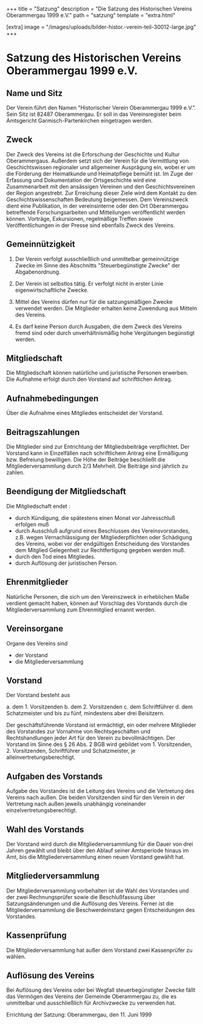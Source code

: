 +++
title = "Satzung"
description = "Die Satzung des Historischen Vereins Oberammergau 1999 e.V."
path = "satzung"
template = "extra.html"

[extra]
image = "/images/uploads/bilder-histor.-verein-teil-30012-large.jpg"
+++
# Satzung des Historischen Vereins Oberammergau 1999 e.V.

## Name und Sitz

Der Verein führt den Namen "Historischer Verein Oberammergau 1999 e.V.". Sein Sitz ist 82487 Oberammergau. Er soll in das Vereinsregister beim Amtsgericht Garmisch-Partenkirchen eingetragen werden.

## Zweck

Der Zweck des Vereins ist die Erforschung der Geschichte und Kultur Oberammergaus. Außerdem setzt sich der Verein für die Vermittlung von Geschichtswissen regionaler und allgemeiner Ausprägung ein, wobei er um die Förderung der Heimatkunde und Heimatpflege bemüht ist. Im Zuge der Erfassung und Dokumentation der Ortsgeschichte wird eine Zusammenarbeit mit den ansässigen Vereinen und den Geschichtsvereinen der Region angestrebt. Zur Erreichung dieser Ziele wird dem Kontakt zu den Geschichtswissenschaften Bedeutung beigemessen. Dem Vereinszweck dient eine Publikation, in der vereinsinterne oder den Ort Oberammergau betreffende Forschungsarbeiten und Mitteilungen veröffentlicht werden können. Vorträge, Exkursionen, regelmäßige Treffen sowie Veröffentlichungen in der Presse sind ebenfalls Zweck des Vereins.

## Gemeinnützigkeit

1. Der Verein verfolgt ausschließlich und unmittelbar gemeinnützige Zwecke im Sinne des Abschnitts "Steuerbegünstigte Zwecke" der Abgabenordnung.

2. Der Verein ist selbstlos tätig. Er verfolgt nicht in erster Linie eigenwirtschaftliche Zwecke.

3. Mittel des Vereins dürfen nur für die satzungsmäßigen Zwecke verwendet werden. Die Mitglieder erhalten keine Zuwendung aus Mitteln des Vereins.

4. Es darf keine Person durch Ausgaben, die dem Zweck des Vereins fremd sind oder durch unverhältnismäßig hohe Vergütungen begünstigt werden.

## Mitgliedschaft

Die Mitgliedschaft können natürliche und juristische Personen erwerben. Die Aufnahme erfolgt durch den Vorstand auf schriftlichen Antrag.

## Aufnahmebedingungen

Über die Aufnahme eines Mitgliedes entscheidet der Vorstand.

## Beitragszahlungen

Die Mitglieder sind zur Entrichtung der Mitgliedsbeiträge verpflichtet. Der Vorstand kann in Einzelfällen nach schriftlichem Antrag eine Ermäßigung bzw. Befreiung bewilligen. Die Höhe der Beiträge beschließt die Mitgliederversammlung durch 2/3 Mehrheit. Die Beiträge sind jährlich zu zahlen.

## Beendigung der Mitgliedschaft

Die Mitgliedschaft endet :

* durch Kündigung, die spätestens einen Monat vor Jahresschluß erfolgen muß
* durch Ausschluß aufgrund eines Beschlusses des Vereinsvorstandes, z.B. wegen Vernachlässigung der Mitgliederpflichten oder Schädigung des Vereins, wobei vor der endgültigen Entscheidung des Vorstandes dem Mitglied Gelegenheit zur Rechtfertigung gegeben werden muß.
* durch den Tod eines Mitgliedes.
* durch Auflösung der juristischen Person.

## Ehrenmitglieder

Natürliche Personen, die sich um den Vereinszweck in erheblichen Maße verdient gemacht haben, können auf Vorschlag des Vorstands durch die Mitgliederversammlung zum Ehrenmitglied ernannt werden.

## Vereinsorgane

Organe des Vereins sind

* der Vorstand
* die Mitgliederversammlung

## Vorstand

Der Vorstand besteht aus

a. dem 1. Vorsitzenden
b. dem 2. Vorsitzenden
c. dem Schriftführer
d. dem Schatzmeister
und bis zu fünf, mindestens aber drei Beisitzern.

Der geschäftsführende Vorstand ist ermächtigt, ein oder mehrere Mitglieder des Vorstandes zur Vornahme von Rechtsgeschäften und Rechtshandlungen jeder Art für den Verein zu bevollmächtigen. Der Vorstand im Sinne des § 26 Abs. 2 BGB wird gebildet vom 1. Vorsitzenden, 2. Vorsitzenden, Schriftführer und Schatzmeister, je alleinvertretungsberechtigt.

## Aufgaben des Vorstands

Aufgabe des Vorstandes ist die Leitung des Vereins und die Vertretung des Vereins nach außen. Die beiden Vorsitzenden sind für den Verein in der Vertretung nach außen jeweils unabhängig voneinander einzelvertretungsberechtigt.

## Wahl des Vorstands

Der Vorstand wird durch die Mitgliederversammlung für die Dauer von drei Jahren gewählt und bleibt über den Ablauf seiner Amtsperiode hinaus im Amt, bis die Mitgliederversammlung einen neuen Vorstand gewählt hat.

## Mitgliederversammlung

Der Mitgliederversammlung vorbehalten ist die Wahl des Vorstandes und der zwei Rechnungsprüfer sowie die Beschlußfassung über Satzungsänderungen und die Auflösung des Vereins. Ferner ist die Mitgliederversammlung die Beschwerdeinstanz gegen Entscheidungen des Vorstandes.

## Kassenprüfung

Die Mitgliederversammlung hat außer dem Vorstand zwei Kassenprüfer zu wählen.

## Auflösung des Vereins

Bei Auflösung des Vereins oder bei Wegfall steuerbegünstigter Zwecke fällt das Vermögen des Vereins der Gemeinde Oberammergau zu, die es unmittelbar und ausschließlich für Archivzwecke zu verwenden hat.

Errichtung der Satzung: Oberammergau, den 11. Juni 1999

